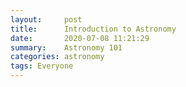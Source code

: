 ```yaml
---
layout:     post
title:      Introduction to Astronomy
date:       2020-07-08 11:21:29
summary:    Astronomy 101
categories: astronomy
tags: Everyone
---
```



